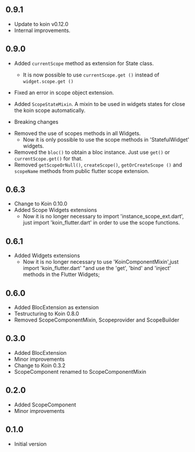 ## 0.9.1

- Update to koin v0.12.0
- Internal improvements.

## 0.9.0

- Added `currentScope` method as extension for State class.
   * It is now possible to use `currentScope.get ()` instead of `widget.scope.get ()`
- Fixed an error in scope object extension.
- Added `ScopeStateMixin`. A mixin to be used in widgets states for close the koin scope automatically.

- Breaking changes
 
 * Removed the use of scopes methods in all Widgets.
   * Now it is only possible to use the scope methods in 'StatefulWidget' widgets.
 * Removed the `bloc()` to obtain a bloc instance. Just use `get()` or `currentScope.get()` for that.
 * Removed `getScopeOrNull()`, `createScope()`, `getOrCreateScope ()` and `scopeName` methods from public flutter scope extension.
   

## 0.6.3
- Change to Koin 0.10.0
- Added Scope Widgets extensions
   - Now it is no longer necessary to import 'instance_scope_ext.dart', just import 'koin_flutter.dart' in order to use the scope functions.

## 0.6.1

- Added Widgets extensions
    - Now it is no longer necessary to use 'KoinComponentMixin',just import 'koin_flutter.dart' "and use the 'get', 'bind' and 'inject' methods in the Flutter Widgets; 

## 0.6.0

- Added BlocExtension as extension
- Testructuring to Koin 0.8.0
- Removed ScopeComponentMixin, Scopeprovider and ScopeBuilder

## 0.3.0

- Added BlocExtension
- Minor improvements
- Change to Koin 0.3.2
- ScopeComponent renamed to ScopeComponentMixin

## 0.2.0

- Added ScopeComponent
- Minor improvements

## 0.1.0

- Initial version


